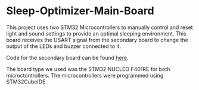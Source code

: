 # Sleep-Optimizer-Main-Board

This project uses two STM32 Microcontrollers to manually control and reset light and sound settings to provide an optimal sleeping environment. This board receives the USART signal from the secondary board to change the output of the LEDs and buzzer connected to it.

Code for the secondary board can be found [here](https://github.com/sharisseji/Sleep-Optimizer-Board-A.git).

The board type we used was the STM32 NUCLEO F401RE for both microctontrollers. The microcontrollers were programmed using STM32CubeIDE.
